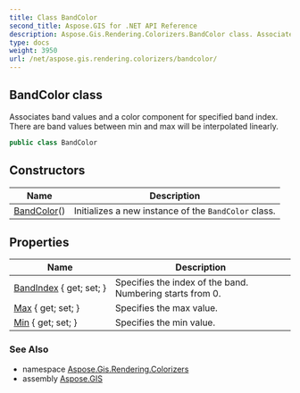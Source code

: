 ```yaml
---
title: Class BandColor
second_title: Aspose.GIS for .NET API Reference
description: Aspose.Gis.Rendering.Colorizers.BandColor class. Associates band values and a color component for specified band index. There are band values between min and max will be interpolated linearly
type: docs
weight: 3950
url: /net/aspose.gis.rendering.colorizers/bandcolor/
---
```

## BandColor class

Associates band values and a color component for specified band index. There are band values between min and max will be interpolated linearly.

```csharp
public class BandColor
```

## Constructors

| Name | Description |
| --- | --- |
| [BandColor](bandcolor/)() | Initializes a new instance of the `BandColor` class. |

## Properties

| Name | Description |
| --- | --- |
| [BandIndex](../../aspose.gis.rendering.colorizers/bandcolor/bandindex/) { get; set; } | Specifies the index of the band. Numbering starts from 0. |
| [Max](../../aspose.gis.rendering.colorizers/bandcolor/max/) { get; set; } | Specifies the max value. |
| [Min](../../aspose.gis.rendering.colorizers/bandcolor/min/) { get; set; } | Specifies the min value. |

### See Also

* namespace [Aspose.Gis.Rendering.Colorizers](../../aspose.gis.rendering.colorizers/)
* assembly [Aspose.GIS](../../)


